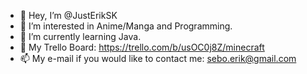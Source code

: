 - 👋 Hey, I’m @JustErikSK
- 👀 I’m interested in Anime/Manga and Programming.
- 🌱 I’m currently learning Java.
- 📝 My Trello Board: https://trello.com/b/usOC0j8Z/minecraft
- 📫 My e-mail if you would like to contact me: sebo.erik@gmail.com

<!---
JustErikSK/JustErikSK is a ✨ special ✨ repository because its `README.md` (this file) appears on your GitHub profile.
You can click the Preview link to take a look at your changes.
--->
